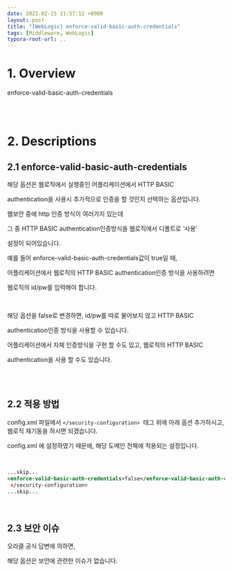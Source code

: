 ```yaml
---
date: 2022-02-15 11:57:12 +0900
layout: post
title: "[WebLogic] enforce-valid-basic-auth-credentials"
tags: [Middleware, WebLogic]
typora-root-url: ..
---
```



# 1. Overview

enforce-valid-basic-auth-credentials


<br><br>


# 2. Descriptions

## 2.1 enforce-valid-basic-auth-credentials

해당 옵션은 웹로직에서 실행중인 어플리케이션에서 HTTP BASIC 

authentication을 사용시 추가적으로 인증을 할 것인지 선택하는 옵션입니다. 

웹보안 중에 http 인증 방식이 여러가지 있는데 

그 중 HTTP BASIC authentication인증방식을 웹로직에서 디폴트로 ‘사용’ 

설정이 되어있습니다. 

예를 들어 enforce-valid-basic-auth-credentials값이 true일 때, 

어플리케이션에서 웹로직의 HTTP BASIC authentication인증 방식을 사용하려면 

웹로직의 id/pw를 입력해야 합니다. 

<br>

해당 옵션을 false로 변경하면, id/pw를 따로 물어보지 않고 HTTP BASIC 

authentication인증 방식을 사용할 수 있습니다. 

어플리케이션에서 자체 인증방식을 구현 할 수도 있고, 웹로직의 HTTP BASIC 

authentication을 사용 할 수도 있습니다. 


<br><br>


## 2.2 적용 방법

config.xml 파일에서 `</security-configuration> `태그 위에 아래 옵션 추가하시고, 웹로직 재기동을 하시면 되겠습니다.

config.xml 에 설정하였기 때문에, 해당 도메인 전체에 적용되는 설정입니다.

<br>

```xml
...skip...
<enforce-valid-basic-auth-credentials>false</enforce-valid-basic-auth-credentials>
 </security-configuration>
...skip...
```

<br>


## 2.3 보안 이슈

오라클 공식 답변에 의하면,

해당 옵션은 보안에 관련한 이슈가 없습니다.

